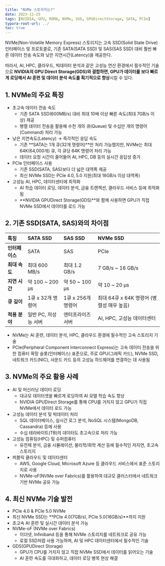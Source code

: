 ```yaml
---
title: "NVMe 스토리지는?"
date: 2023-11-25
tags: [NVIDIA, GPU, RDMA, NVMe, SSD, GPUDirectStorage, SATA, PCIe]
typora-root-url: ../
toc: true
---
```



NVMe(Non-Volatile Memory Express) 스토리지는 고속 SSD(Solid State Drive) 인터페이스 및 프로토콜로, 기존 SATA(SATA SSD) 및 SAS(SAS SSD) 대비 훨씬 빠른 데이터 전송 속도와 낮은 지연시간(Latency)을 제공한다.

따라서, AI, HPC, 클라우드, 빅데이터 분석과 같은 고성능 연산 환경에서 필수적인 기술으로 **NVIDIA의 GPU Direct Storage(GDS)와 결합하면, GPU가 데이터를 보다 빠르게 로딩해서 AI 훈련 및 데이터 분석 속도를 획기적으로 향상**시킬 수 있다.



## 1. NVMe의 주요 특징

* 초고속 데이터 전송 속도
  * 기존 SATA SSD(600MB/s) 대비 최대 10배 이상 빠른 속도(최대 7GB/s 이상) 제공
  * 병렬 데이터 전송을 활용해 수천 개의 큐(Queue) 및 수십만 개의 명령어(Command) 처리 가능
* 낮은 지연속도(Latency) → 즉각적인 응답 속도
  * 기존 **SATA는 1개 큐(32개 명령어)**만 처리 가능했지만, NVMe는 최대 64K(64,000개) 큐, 각 큐당 64K 명령어 처리 가능
  * 데이터 요청 시간이 줄어들어 AI, HPC, DB 등의 실시간 응답성 증가
* PCIe 인터페이스 사용
  * 기존 SSD(SATA, SAS)보다 더 넓은 대역폭 제공
  * 최신 NVMe SSD는 PCIe 4.0, 5.0 지원(최대 16GB/s 이상 대역폭)
* 고성능 AI, HPC, 데이터센터에 최적화
  * AI 학습 데이터 로딩, 데이터 분석, 금융 트랜잭션, 클라우드 서비스 등에 최적화됨
  * **NVIDIA GPUDirect Storage(GDS)**와 함께 사용하면 GPU가 직접 NVMe SSD에서 데이터를 로드 가능



## 2. **기존 SSD(SATA, SAS)와의 차이점**

| **특징**       | **SATA SSD**         | **SAS SSD**        | **NVMe SSD**                              |
| :------------- | :------------------- | :----------------- | :---------------------------------------- |
| **인터페이스** | SATA                 | SAS                | PCIe                                      |
| **최대 속도**  | 최대 600 MB/s        | 최대 1.2 GB/s      | 7 GB/s ~ 16 GB/s                          |
| **지연 시간**  | 약 100 ~ 200 μs      | 약 50 ~ 100 μs     | 약 10 ~ 20 μs                             |
| **큐 깊이**    | 1큐 x 32개 명령어    | 1큐 x 256개 명령어 | 최대 64큐 x 64K 명령어 (병렬성 매우 높음) |
| **적용 분야**  | 일반 PC, 저성능 서버 | 엔터프라이즈 서버  | AI, HPC, 고성능 데이터센터                |

* NVMe는 AI 훈련, 데이터 분석, HPC, 클라우드 환경에 필수적인 고속 스토리지 기술
* PCIe(Peripheral Component Interconnect Express)는 고속 데이터 전송을 위한 컴퓨터 확장 슬롯(인터페이스) 표준으로, 주로 GPU(그래픽 카드), NVMe SSD, 네트워크 카드(NIC), 사운드 카드 등의 고성능 하드웨어를 연결하는 데 사용됨



## 3. NVMe의 주요 활용 사례

* AI 및 머신러닝 데이터 로딩
  * 대규모 데이터셋을 빠르게 로딩하여 AI 모델 학습 속도 향상
  * NVIDIA GPUDirect Storage를 통해 CPU를 거치지 않고 GPU가 직접 NVMe에서 데이터 로드 가능
* 고성능 데이터 분석 및 빅데이터 처리
  * SQL 데이터베이스, 실시간 로그 분석, NoSQL 시스템(MongoDB, Cassandra) 등에 사용
  * 수십 테라바이트(TB)의 데이터도 초고속으로 처리 가능
* 고성능 컴퓨팅(HPC) 및 슈퍼컴퓨터
  * 유전체 분석, 금융 시뮬레이션, 물리학/화학 계산 등에 필수적인 저지연, 초고속 스토리지
* 퍼블릭 클라우드 및 데이터센터
  * AWS, Google Cloud, Microsoft Azure 등 클라우드 서비스에서 표준 스토리지로 사용
  * NVMe-oF(NVMe over Fabrics)를 활용하여 대규모 클러스터에서 네트워크 기반 NVMe 공유 가능



## 4. **최신 NVMe 기술 발전**

*  PCIe 4.0 & PCIe 5.0 NVMe
  * 최신 NVMe SSD는 **PCIe 4.0(7GB/s), PCIe 5.0(16GB/s)**까지 지원
  * 초고속 AI 훈련 및 실시간 데이터 분석 가능
* NVMe-oF (NVMe over Fabrics)
  * 이더넷, Infiniband 등을 통해 NVMe 스토리지를 네트워크로 공유 가능
  * 로컬 SSD처럼 사용 가능하며, AI 및 HPC 데이터센터에서 필수적인 기술
* GDS(GPUDirect Storage)
  * GPU가 CPU를 거치지 않고 직접 NVMe SSD에서 데이터를 읽어오는 기술
  * AI 훈련 속도를 극대화하고, 데이터 로딩 병목 현상 해결



